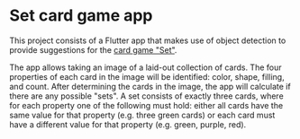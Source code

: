 # Set card game app

This project consists of a Flutter app that makes use of object detection to provide suggestions for the
[card game "Set"](https://en.wikipedia.org/wiki/Set_(card_game)).

The app allows taking an image of a laid-out collection of cards.
The four properties of each card in the image will be identified: color, shape, filling, and count.
After determining the cards in the image, the app will calculate if there are any possible "sets".
A set consists of exactly three cards, where for each property one of the following must hold:
either all cards have the same value for that property (e.g. three green cards) or each card must have a different
value for that property (e.g. green, purple, red).
